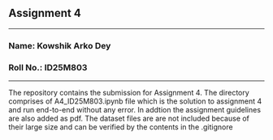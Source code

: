 ## **Assignment 4**

---

### **Name**: Kowshik Arko Dey
### **Roll No.**: ID25M803

---

The repository contains the submission for Assignment 4. The directory comprises of A4_ID25M803.ipynb file which is the solution to assignment 4 and run end-to-end without any error. In addtion the assignment guidelines are also added as pdf. The dataset files are are not included because of their large size and can be verified by the contents in the .gitignore

